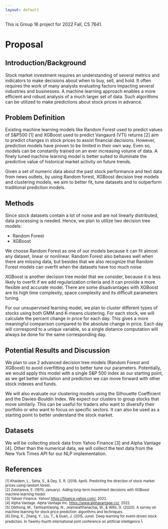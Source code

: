 ```yaml
---
layout: default
---
```


This is Group 16 project for 2022 Fall, CS 7641.


# Proposal


## Introduction/Background

Stock market investment requires an understanding of several metrics and indicators to make decisions about when to buy, sell, and hold. It often requires the work of many analysts evaluating factors impacting several industries and businesses. A machine learning approach enables a more efficient and robust analysis of a much larger set of data. Such algorithms can be utilized to make predictions about stock prices in advance. 

## Problem Definition

Existing machine learning models like Random Forest used to predict values of S&P500 [1] and XGBoost used to predict Vangaurd (VTI) returns [2] aim to predict changes in stock prices to assist financial decisions. However, prediction models have proven to be limited in their own way. Even so, models can be constantly trained on an ever increasing volume of data. A finely tuned machine learning model is better suited to illuminate the predictive value of historical market activity on future trends.

Given a set of numeric data about the past stock performance and text data from news outlets, by using Random forest, XGBoost decision tree models and clustering models, we aim to better fit, tune datasets and to outperform traditional prediction models.


## Methods

Since stock datasets contain a lot of noise and are not linearly distributed, data processing is needed. Hence, we plan to utilize two decision tree models:

*   Random Forest
*   XGBoost

We choose Random Forest as one of our models because it can fit almost any dataset, linear or nonlinear. Random Forest also behaves well when there are missing data, but besides that we also recognize that Random Forest models can overfit when the datasets have too much noise

XGBoost is another decision tree model that we consider, because it is less likely to overfit if we add regularization criteria and it can provide a more flexible and accurate model. There are some disadvantages with XGBoost are its high time complexity, space complexity and its difficult parameters tuning.

For our unsupervised learning model, we plan to cluster different types of stocks using both GMM and K-means clustering. For each stock, we will calculate the percent change in price for each day. This gives a more meaningful comparison compared to the absolute change in price. Each day will correspond to a unique variable, so a single distance computation will always be done for the same corresponding day. 



## Potential Results and Discussion

We plan to use 2 advanced decision tree models (Random Forest and XGBoost) to avoid overfitting and to better tune our parameters. Potentially, we would apply this model with a single S&P 500 index as our starting point, as we get better simulation and prediction we can move forward with other stock indexes and funds. 

We will also evaluate our clustering models using the Silhouette Coefficient and the Davies-Bouldin Index. We expect our clusters to group stocks that move similarly. This can be useful for traders who want to diversify their portfolio or who want to focus on specific sectors. It can also be used as a starting point to better understand the stock market.

## Datasets

We will be collecting stock data from Yahoo Finance [3] and Alpha Vantage [4]. Other than the numerical data, we will collect the text data from the New York Times API for our NLP implementation.

## References

<span style="font-size:0.8em;">[1] Khaidem, L., Saha, S., & Dey, S. R. (2016, April). Predicting the direction of stock market prices using random forest.</span>\
<span style="font-size:0.8em;">[2] Zolotareva, E. (1970, January). Aiding long-term investment decisions with XGBoost machine learning model.</span>\
<span style="font-size:0.8em;">[3] Yahoo! Finance. Yahoo! https://finance.yahoo.com/, 2022.</span>\
<span style="font-size:0.8em;">[4] Alpha Vantage. Alpha Vantage Inc. https://www.alphavantage.co/, 2022.</span>\
<span style="font-size:0.8em;">[5] Obthong, M., Tantisantiwong, N., Jeamwatthanachai, W., & Wills, G. (2020). A survey on machine learning for stock price prediction: algorithms and techniques.</span>\
<span style="font-size:0.8em;">
[6] Ding, X., Zhang, Y., Liu, T., & Duan, J. (2015, June). Deep learning for event-driven stock prediction. In Twenty-fourth international joint conference on artificial intelligence.</span>\

